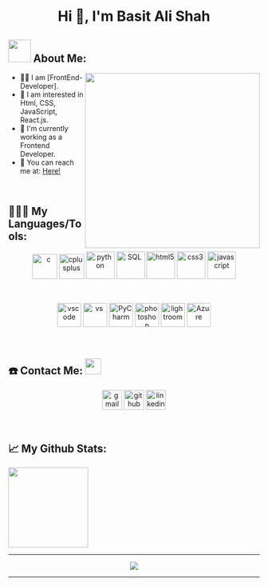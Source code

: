 <!-- <h1 align="center">Hi 👋, I'm Basit Ali Shah</h1>
<h3 align="center">A passionate frontend developer from Pakistan</h3>

<h3 align="center">Languages and Tools:</h3>
<p align="center"> <a href="https://getbootstrap.com" target="_blank" rel="noreferrer"> <img src="https://raw.githubusercontent.com/devicons/devicon/master/icons/bootstrap/bootstrap-plain-wordmark.svg" alt="bootstrap" width="40" height="40"/> </a> <a href="https://www.w3schools.com/cpp/" target="_blank" rel="noreferrer"> <img src="https://raw.githubusercontent.com/devicons/devicon/master/icons/cplusplus/cplusplus-original.svg" alt="cplusplus" width="40" height="40"/> </a> <a href="https://www.w3schools.com/css/" target="_blank" rel="noreferrer"> <img src="https://raw.githubusercontent.com/devicons/devicon/master/icons/css3/css3-original-wordmark.svg" alt="css3" width="40" height="40"/> </a> <a href="https://www.figma.com/" target="_blank" rel="noreferrer"> <img src="https://www.vectorlogo.zone/logos/figma/figma-icon.svg" alt="figma" width="40" height="40"/> </a> <a href="https://www.w3.org/html/" target="_blank" rel="noreferrer"> <img src="https://raw.githubusercontent.com/devicons/devicon/master/icons/html5/html5-original-wordmark.svg" alt="html5" width="40" height="40"/> </a> <a href="https://developer.mozilla.org/en-US/docs/Web/JavaScript" target="_blank" rel="noreferrer"> <img src="https://raw.githubusercontent.com/devicons/devicon/master/icons/javascript/javascript-original.svg" alt="javascript" width="40" height="40"/> </a> <a href="https://sass-lang.com" target="_blank" rel="noreferrer"> <img src="https://raw.githubusercontent.com/devicons/devicon/master/icons/sass/sass-original.svg" alt="sass" width="40" height="40"/> </a> <a href="https://tailwindcss.com/" target="_blank" rel="noreferrer"> <img src="https://www.vectorlogo.zone/logos/tailwindcss/tailwindcss-icon.svg" alt="tailwind" width="40" height="40"/> </a> <a href="https://www.adobe.com/products/xd.html" target="_blank" rel="noreferrer"> <img src="https://cdn.worldvectorlogo.com/logos/adobe-xd.svg" alt="xd" width="40" height="40"/> </a> </p> -->

<h1 align="center">Hi 👋, I'm Basit Ali Shah</h1>

## <img src="https://github.com/TheDudeThatCode/TheDudeThatCode/blob/master/Assets/Developer.gif" width="45" /> About Me:

<a href="https://github.com/harisdev-netizen"><img align="right" width="350" src="https://github.com/harisdev-netizen/harisdev-netizen/blob/main/Misc/codingsvg.svg"></a>

- 👨‍💻 I am [FrontEnd-Developer].
- 📙 I am interested in Html, CSS, JavaScript, React.js.
- 🎯 I'm currently working as a Frontend Developer.
- 📧 You can reach me at: <a href= "shahbasit741@@gmail.com"> Here! </a>

<p>&nbsp;</p>

## 👨🏻‍💻 My Languages/Tools:

<div>
<p align="center">
<img src="https://github.com/harisdev-netizen/harisdev-netizen/blob/main/Misc/image%20backups/homeycombs/C.svg" alt="c" width="50" height="50"/>
<img src="https://github.com/harisdev-netizen/harisdev-netizen/blob/main/Misc/image%20backups/homeycombs/C%2B%2B.svg" alt="cplusplus" width="50" height="50"/>
<img src="https://github.com/harisdev-netizen/harisdev-netizen/blob/main/Misc/image%20backups/homeycombs/Python.png" alt="python" width="57" height="55"/>
<img src="https://github.com/harisdev-netizen/harisdev-netizen/blob/main/Misc/image%20backups/homeycombs/SQL.png" alt="SQL" width="57" height="55"/>
<img src="https://github.com/harisdev-netizen/harisdev-netizen/blob/main/Misc/image%20backups/homeycombs/HTML5.png" alt="html5" width="57" height="55"/>
<img src="https://github.com/harisdev-netizen/harisdev-netizen/blob/main/Misc/image%20backups/homeycombs/CSS3.png" alt="css3" width="57" height="55"/>
<img src="https://github.com/harisdev-netizen/harisdev-netizen/blob/main/Misc/image%20backups/homeycombs/JavaScript.png" alt="javascript" width="57" height="55"/>
<p>&nbsp;</p>
<p align="center">
<img src="https://images-wixmp-ed30a86b8c4ca887773594c2.wixmp.com/f/217d5ea0-623d-40b1-9b31-027b904a5f15/ddjrgww-846ce429-3b0d-4ad8-bf6d-ac52dfe48201.png?token=eyJ0eXAiOiJKV1QiLCJhbGciOiJIUzI1NiJ9.eyJzdWIiOiJ1cm46YXBwOiIsImlzcyI6InVybjphcHA6Iiwib2JqIjpbW3sicGF0aCI6IlwvZlwvMjE3ZDVlYTAtNjIzZC00MGIxLTliMzEtMDI3YjkwNGE1ZjE1XC9kZGpyZ3d3LTg0NmNlNDI5LTNiMGQtNGFkOC1iZjZkLWFjNTJkZmU0ODIwMS5wbmcifV1dLCJhdWQiOlsidXJuOnNlcnZpY2U6ZmlsZS5kb3dubG9hZCJdfQ.ZkEnCXJtjhT0v0UEQF7_k0VfiSaIoZa-YlerQJG-CXw" alt="vscode" width="48" height="48"/>
<img src="https://images-wixmp-ed30a86b8c4ca887773594c2.wixmp.com/f/217d5ea0-623d-40b1-9b31-027b904a5f15/ddjvwxd-b25523cb-c1c0-4716-8e55-3efdc015abef.png?token=eyJ0eXAiOiJKV1QiLCJhbGciOiJIUzI1NiJ9.eyJzdWIiOiJ1cm46YXBwOiIsImlzcyI6InVybjphcHA6Iiwib2JqIjpbW3sicGF0aCI6IlwvZlwvMjE3ZDVlYTAtNjIzZC00MGIxLTliMzEtMDI3YjkwNGE1ZjE1XC9kZGp2d3hkLWIyNTUyM2NiLWMxYzAtNDcxNi04ZTU1LTNlZmRjMDE1YWJlZi5wbmcifV1dLCJhdWQiOlsidXJuOnNlcnZpY2U6ZmlsZS5kb3dubG9hZCJdfQ.78tZSYZMHR4zWvx9nAu-JvXy-nPKCwMmxdBePKEvB08" alt="vs" width="48" height="48"/>
<img src="https://images-wixmp-ed30a86b8c4ca887773594c2.wixmp.com/f/217d5ea0-623d-40b1-9b31-027b904a5f15/dccudp7-3a29ffd5-4e85-4123-88cc-4e948bedd7c1.png/v1/fill/w_512,h_512,strp/honeycomb_icon_pycharm_by_mauriliosm_dccudp7-fullview.png?token=eyJ0eXAiOiJKV1QiLCJhbGciOiJIUzI1NiJ9.eyJzdWIiOiJ1cm46YXBwOiIsImlzcyI6InVybjphcHA6Iiwib2JqIjpbW3siaGVpZ2h0IjoiPD01MTIiLCJwYXRoIjoiXC9mXC8yMTdkNWVhMC02MjNkLTQwYjEtOWIzMS0wMjdiOTA0YTVmMTVcL2RjY3VkcDctM2EyOWZmZDUtNGU4NS00MTIzLTg4Y2MtNGU5NDhiZWRkN2MxLnBuZyIsIndpZHRoIjoiPD01MTIifV1dLCJhdWQiOlsidXJuOnNlcnZpY2U6aW1hZ2Uub3BlcmF0aW9ucyJdfQ.H8trsVIaTWNWAe_KnDtr1GN7tt8V8S3ANzAGW1MG2Bs" alt="PyCharm" width="48" height="48"/>
<img src="https://preview.redd.it/9j29mcwvdv921.png?width=512&format=png&auto=webp&s=df03e5e15a395b099581ce25b88c6470a28c0c8f" alt="photoshop" width="48" height="48"/>
<img src="https://preview.redd.it/z3xmza38ev921.png?width=512&format=png&auto=webp&s=39d0ca955e2a4cc678b415453e7f63b06c2ea6a7" alt="lightroom" width="48" height="48"/>
<img src="https://github.com/harisdev-netizen/harisdev-netizen/blob/main/Misc/image%20backups/homeycombs/Azure.png" alt="Azure" width="48" height="48"/>

</div>

<p>&nbsp;</p>

## ☎️ Contact Me: <img src="https://github.com/TheDudeThatCode/TheDudeThatCode/blob/master/Assets/Handshake.gif" height="32px">

<p align="center">
<a href = "shahbasit741@gmail.com"><img src='https://img.icons8.com/color/48/000000/gmail.png' alt='gmail' height='40'></a>
<a href = "https://github.com/basit333"><img src='https://img.icons8.com/color/2x/github--v1.png' alt='github' height='40'></a>
<a href = "https://linkedin.com/in/basit-ali-shah-197253247"
/><img src='https://img.icons8.com/color/2x/linkedin.png' alt='linkedin' height='40'></a>

<p>&nbsp;</p>

## 📈 My Github Stats: <a href="https://github.com/basit333" /></a>

<a href="https://github.com/harisdev-netizen/">
  <img height="160px" src="https://github-readme-stats.vercel.app/api/top-langs/?username=harisdev-netizen&langs_count=6&layout=compact&hide_border=true&border_radius=15&line_height=24&card_width=380&title_color=020024&text_color=ffffff&bg_color=1,355C7D,6C5B7B,C06C84" /></a>

---

<p align="center">
<a href="https://github.com/harisdev-netizen/">
  <img src="http://github-readme-streak-stats.herokuapp.com?user=harisdev-netizen&theme=dracula&hide_border=true&background=355C7D00&stroke=FF6E96&dates=DDDDDD" /></a>

---
